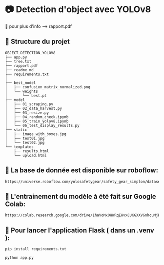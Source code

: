 # 📷 Detection d'object avec YOLOv8
🔭 pour plus d'info --> rapport.pdf
## 🌳  Structure du projet
```
OBJECT_DETECTION_YOLOV8
├── app.py
├── tree.txt
├── rapport.pdf
├── readme.md
├── requirements.txt
│
├── best_model
│   ├── confusion_matrix_normalized.png
│   └── weights
│       └── best.pt
├── model
│   ├── 01_scraping.py
│   ├── 02_data_harvest.py
│   ├── 03_resize.py
│   ├── 04_random_check.ipynb
│   ├── 05_train_yolov8.ipynb
│   └── 06_test_display_results.py
├── static
│   ├── image_with_boxes.jpg
│   ├── test01.jpg
│   └── test02.jpg
└── templates
    ├── results.html
    └── upload.html
```

## 💾 La base de donnée est disponible sur roboflow:
 ```
https://universe.roboflow.com/yolosafetygear/safety_gear_simplon/dataset/3
 ```

## 💪 L'entrainement du modèle à été fait sur Google Colab:
 ```
 https://colab.research.google.com/drive/1haVoMxOHWRqEHvxCUKGXXVGnhcuMjPEo
 ```

## 🏃  Pour lancer l'application Flask ( dans un .venv ):

```
pip install requirements.txt
```

```
python app.py
```
